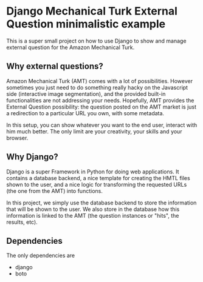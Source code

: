 Django Mechanical Turk External Question minimalistic example
=============================================================

This is a super small project on how to use Django to show and manage external question for the Amazon Mechanical Turk. 

Why external questions?
-----------------------
Amazon Mechanical Turk (AMT) comes with a lot of possibilities. However sometimes you just need to do something really hacky on the Javascript side (interactive image segmentation), and the provided built-in functionalities are not addressing your needs. Hopefully, AMT provides the External Question possibility: the question posted on the AMT market is just a redirection to a particular URL you own, with some metadata. 

In this setup, you can show whatever you want to the end user, interact with him much better. The only limit are your creativity, your skills and your browser.

Why Django?
-----------
Django is a super Framework in Python for doing web applications. It contains a database backend, a nice template for creating the HMTL files shown to the user, and a nice logic for transforming the requested URLs (the one from the AMT) into functions.

In this project, we simply use the database backend to store the information that will be shown to the user. We also store in the database how this information is linked to the AMT (the question instances or "hits", the results, etc).

Dependencies
------------
The only dependencies are

* django
* boto
